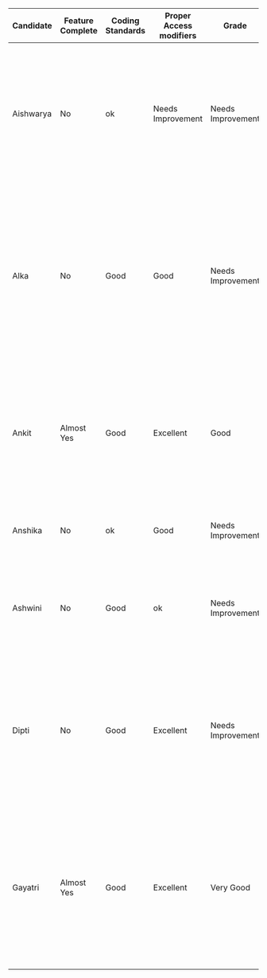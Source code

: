| Candidate | Feature Complete | Coding Standards | Proper Access modifiers | Grade             | Theory Score | Feedback                                                                                                                                                                                                                                                                                                                                                                                                        |
|-----------|------------------|------------------|-------------------------|-------------------|:-------------|-----------------------------------------------------------------------------------------------------------------------------------------------------------------------------------------------------------------------------------------------------------------------------------------------------------------------------------------------------------------------------------------------------------------|
| Aishwarya | No               | ok               | Needs Improvement       | Needs Improvement |              | - Need to focus on understanding the fundamentals<br/> - Coded as calculatedGrossSalary implements Employee<br/> - Three concrete classes should have been created (Manager, Supervisor and Worker) and all should have implemeted the Employee interface                                                                                                                                                       |
| Alka      | No               | Good             | Good                    | Needs Improvement |              | - Well tried<br/> - Calculation of tax for manager should have been done with 0.20 instead of 20<br/> - Supervisor part is mostly coded correctly. Tax is calculated with 20 instead of .20<br/> - No exception list if maintained for employees who worked more than 60 hours<br/> - working hours could have been in constructor too |
| Ankit     | Almost Yes       | Good             | Excellent               | Good              |              | - Exception List should have been in the main method instead of individual Classes<br/> - You have passed work hours in constructor instead of method. it is good thinking<br/> - Cost outgo for company not calculated                                                                                                                                                                                         |
| Anshika   | No               | ok               | Good                    | Needs Improvement |              | - Code is not compiling <br/> - Calculation logic is incorrect <br/> - Not all requirements attempted                                                                                                                                                                                                                                                                                                           |
| Ashwini   | No               | Good             | ok                      | Needs Improvement |              | - Code is not compiling <br/> - For Most part thinking is correct but lots of typos in code and hence not compiling<br/> - Worker salary calculation is wrong                                                                                                                                                                                                                                                   |
| Dipti     | No               | Good             | Excellent               | Needs Improvement |              | - Code is not compiling <br/> - Started off well but the code is incomplete, calculation logic is missing.<br/> Adding tax rate and hourly wage as instance variables is good but it could have been private and final<br/> - Imports for List ArrayList were missing                                                                                                                                           |
| Gayatri   | Almost Yes       | Good             | Excellent               | Very Good         |              | - CalculateGrossSalary logic calculation could have been better <br/> Taxrate and hourly rate could have been added as instance variables with private final modifier<br/> Exception list should have been in main method where you add list of employees and separate employees who worked over 60 hours                                                                                                       |
